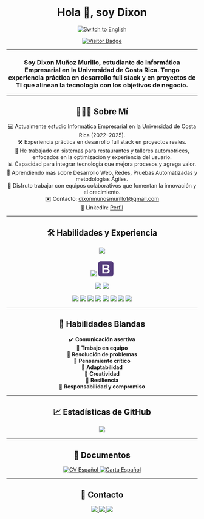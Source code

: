 <h1 align="center">Hola 👋, soy Dixon</h1>

<p align="center">
  <a href="README.md">
    <img src="https://img.shields.io/badge/🌐 Switch to English-blue?style=for-the-badge" alt="Switch to English"/>
  </a>
</p>

<p align="center">
  <a href="https://github.com/Dixon1805">
    <img alt="Visitor Badge" src="https://visitor-badge.laobi.icu/badge?page_id=Dixon1805.Dixon1805">
  </a>
</p>

---

<h3 align="center">Soy Dixon Muñoz Murillo, estudiante de Informática Empresarial en la Universidad de Costa Rica. Tengo experiencia práctica en desarrollo full stack y en proyectos de TI que alinean la tecnología con los objetivos de negocio.</h3>

---

<h2 align="center">👨🏻‍💻 Sobre Mí</h2>

<p align="center">
💻 Actualmente estudio Informática Empresarial en la Universidad de Costa Rica (2022–2025).<br>
🛠️ Experiencia práctica en desarrollo full stack en proyectos reales.<br>
💼 He trabajado en sistemas para restaurantes y talleres automotrices, enfocados en la optimización y experiencia del usuario.<br>
📊 Capacidad para integrar tecnología que mejora procesos y agrega valor.<br>
🌱 Aprendiendo más sobre Desarrollo Web, Redes, Pruebas Automatizadas y metodologías Ágiles.<br>
🤝 Disfruto trabajar con equipos colaborativos que fomentan la innovación y el crecimiento.<br>
✉️ Contacto: <a href="mailto:dixonmunosmurillo1@gmail.com">dixonmunosmurillo1@gmail.com</a><br>
🔗 LinkedIn: <a href="https://www.linkedin.com/in/dixon-mu%C3%B1oz-murillo-597ab5362/">Perfil</a>
</p>

---

<h2 align="center">🛠️ Habilidades y Experiencia</h2>

<!-- Conservamos los mismos íconos visuales -->
<p align="center">
  <img src="https://skillicons.dev/icons?i=html,java,py,nodejs&perline=14" />
  <br><br>
  <img src="https://skillicons.dev/icons?i=react,ts,laravel,angular,vue,css,html,materialui&perline=14"/>
  <img height="40" width="40" src="https://raw.githubusercontent.com/github/explore/main/topics/bootstrap/bootstrap.png">
</p>

<p align="center">
  <img src="https://img.shields.io/badge/Azure_SQL_DB-0078D4?style=for-the-badge&logo=microsoftazure&logoColor=white"/>
  <img src="https://skillicons.dev/icons?i=mysql" />
</p>

<p align="center">
  <img src="https://img.shields.io/badge/SonarQube-4E9BCD?style=for-the-badge&logo=sonarqube&logoColor=white"/>
  <img src="https://img.shields.io/badge/Selenium-43B02A?style=for-the-badge&logo=selenium&logoColor=white"/>
  <img src="https://img.shields.io/badge/Eclipse-FE7A16?style=for-the-badge&logo=eclipse&logoColor=white"/>
  <img src="https://img.shields.io/badge/jira-%230A0FFF?style=for-the-badge&logo=jira&logoColor=white"/>
  <img src="https://img.shields.io/badge/-Jest-000?&logo=Jest"/>
  <img src="https://img.shields.io/badge/-Cypress-000?&logo=Cypress"/>
  <img src="https://img.shields.io/badge/-Postman-000?&logo=Postman"/>
  <img src="https://img.shields.io/badge/Cisco_Packet_Tracer-1BA0D7?style=for-the-badge&logo=cisco&logoColor=white"/>
</p>

---

<h2 align="center">🧠 Habilidades Blandas</h2>

<p align="center">
✔️ <strong>Comunicación asertiva</strong><br>
🤝 <strong>Trabajo en equipo</strong><br>
🧩 <strong>Resolución de problemas</strong><br>
🧠 <strong>Pensamiento crítico</strong><br>
🔄 <strong>Adaptabilidad</strong><br>
🎨 <strong>Creatividad</strong><br>
💪 <strong>Resiliencia</strong><br>
📌 <strong>Responsabilidad y compromiso</strong>
</p>

---

<h2 align="center">📈 Estadísticas de GitHub</h2>

<p align="center">
  
  <img src="https://github-readme-stats.vercel.app/api/top-langs/?username=Dixon1805&layout=compact&theme=react&hide_border=true&bg_color=1F222E&title_color=F85D7F&icon_color=F8D866" height="180px"/>
</p>

---

<h2 align="center">📎 Documentos</h2>
<p align="center">
  <a href="https://drive.google.com/file/d/1JCtp3HwI9SxeIkRmA9MktgLl75O_ZnL7/view?usp=sharing" target="_blank">
    <img src="https://img.shields.io/badge/📄 Currículum (Español)-orange?style=for-the-badge" alt="CV Español">
  </a>
  <a href="https://drive.google.com/file/d/1mxGIgjx_ibucB_AUBW9vnJXb1uu1yQRF/view?usp=sharing" target="_blank">
    <img src="https://img.shields.io/badge/✉️ Carta de Presentación-green?style=for-the-badge" alt="Carta Español">
  </a>
</p>

---

<h2 align="center">🤝 Contacto</h2>

<p align="center">
  <a href="mailto:dixonmunosmurillo1@gmail.com" target="_blank">
    <img src="https://img.shields.io/badge/Gmail-D14836?style=for-the-badge&logo=gmail&logoColor=white"/>
  </a>
  <a href="https://www.linkedin.com/in/dixon-mu%C3%B1oz-murillo-597ab5362/" target="_blank">
    <img src="https://img.shields.io/badge/LinkedIn-0A66C2?style=for-the-badge&logo=linkedin&logoColor=white"/>
  </a>
  <a href="https://wa.me/50683267976" target="_blank">
    <img src="https://img.shields.io/badge/WhatsApp-25D366?style=for-the-badge&logo=whatsapp&logoColor=white"/>
  </a>
</p>
